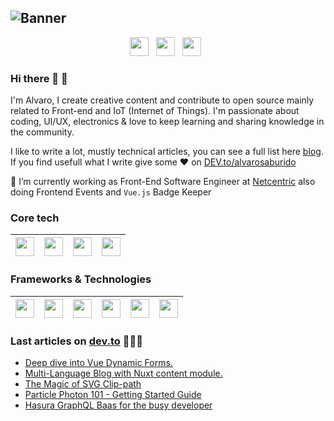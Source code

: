 ![Banner](https://github.com/alvarosaburido/alvarosaburido/blob/master/icons/gh-banner.png)
---
<p align='center'>
<a href="https://dev.to/alvarosaburido"><img height="30" src="https://github.com/alvarosaburido/alvarosaburido/blob/master/icons/dev-rainbow.png"></a>&nbsp;&nbsp;
<a href="https://twitter/alvarosaburido1"><img height="30" src="https://github.com/alvarosaburido/alvarosaburido/blob/master/icons/twitter.png?raw=true"></a>&nbsp;&nbsp;
  <a href="https://codesandbox.io/u/alvarosaburido"><img height="30" src="https://github.com/alvarosaburido/alvarosaburido/blob/master/icons/codesandbox.png?raw=true"></a>&nbsp;&nbsp;
</p>
    
### Hi there 👋 🐧

I'm Alvaro, I create creative content and contribute to open source mainly related to Front-end and IoT (Internet of Things). I'm passionate about coding, UI/UX, electronics & love to keep learning and sharing knowledge in the community. 

I like to write a lot, mustly technical articles, you can see a full list here [blog](https://alvarosaburido.com/blog). If you find usefull what I write give some ♥  on [DEV.to/alvarosaburido](https://dev.to/alvarosaburido)

🔭 I’m currently working as Front-End Software Engineer at [Netcentric](https://github.com/Netcentric) also doing Frontend Events and `Vue.js` Badge Keeper


### Core tech

| <img height="30" src="https://github.com/alvarosaburido/alvarosaburido/blob/master/icons/html5.png?raw=true">  | <img height="30" src="https://github.com/alvarosaburido/alvarosaburido/blob/master/icons/css.png?raw=true">  | <img height="30" src="https://github.com/alvarosaburido/alvarosaburido/blob/master/icons/javascript.png?raw=true">  | <img height="30" src="https://github.com/alvarosaburido/alvarosaburido/blob/master/icons/typescript.png?raw=true">  | 
|---|---|---|---|

### Frameworks & Technologies

| <img height="30" src="https://github.com/alvarosaburido/alvarosaburido/blob/master/icons/vue.png?raw=true">  | <img height="30" src="https://github.com/alvarosaburido/alvarosaburido/blob/master/icons/nuxt.png?raw=true">  | <img height="30" src="https://github.com/alvarosaburido/alvarosaburido/blob/master/icons/angular.png?raw=true">  | <img height="30" src="https://github.com/alvarosaburido/alvarosaburido/blob/master/icons/ionic-flat.png?raw=true">  | <img height="30" src="https://github.com/alvarosaburido/alvarosaburido/blob/master/icons/graphql.png?raw=true">  | <img height="30" src="https://github.com/alvarosaburido/alvarosaburido/blob/master/icons/hasura.png?raw=true">  |
|---|---|---|---|---|---|


### Last articles on [dev.to](https://dev.to/alvarosaburido) 👨🏼‍💻

<!-- BLOG-POST-LIST:START -->
- [Deep dive into Vue Dynamic Forms.](https://dev.to/alvarosaburido/deep-dive-into-vue-dynamic-forms-233g)
- [Multi-Language Blog with Nuxt content module.](https://dev.to/alvarosaburido/multi-language-blog-with-nuxt-content-module-1dj8)
- [The Magic of SVG Clip-path](https://dev.to/alvarosaburido/the-magic-of-svg-clip-path-1lf0)
- [Particle Photon 101 - Getting Started Guide](https://dev.to/alvarosaburido/particle-photon-101-getting-started-guide-369b)
- [Hasura GraphQL Baas for the busy developer](https://dev.to/alvarosaburido/hasura-graphql-baas-for-the-busy-developer-101)
<!-- BLOG-POST-LIST:END -->

<!--
**alvarosaburido/alvarosaburido** is a ✨ _special_ ✨ repository because its `README.md` (this file) appears on your GitHub profile.

Here are some ideas to get you started:

- 🔭 I’m currently working on ...
- 🌱 I’m currently learning ...
- 👯 I’m looking to collaborate on ...
- 🤔 I’m looking for help with ...
- 💬 Ask me about ...
- 📫 How to reach me: ...
- 😄 Pronouns: ...
- ⚡ Fun fact: ...
-->
